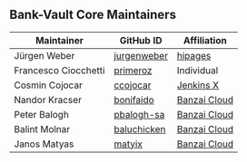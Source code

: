 ## Bank-Vault Core Maintainers

| Maintainer | GitHub ID | Affiliation |
| ---------- | --------- | ----------- |
| Jürgen Weber | [jurgenweber](https://github.com/jurgenweber) | [hipages](https://hipagesgroup.com.au) |
| Francesco Ciocchetti | [primeroz](https://github.com/primeroz) | Individual |
| Cosmin Cojocar | [ccojocar](https://github.com/ccojocar) | [Jenkins X](https://jenkins-x.io) |
| Nandor Kracser  | [bonifaido](https://github.com/bonifaido) | [Banzai Cloud](https://banzaicloud.com) |
| Peter Balogh | [pbalogh-sa](https://github.com/pbalogh-sa) | [Banzai Cloud](https://banzaicloud.com) |
| Balint Molnar | [baluchicken](https://github.com/baluchicken) | [Banzai Cloud](https://banzaicloud.com) |
| Janos Matyas | [matyix](https://github.com/matyix) | [Banzai Cloud](https://banzaicloud.com) |
